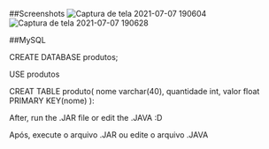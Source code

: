 ##Screenshots
![Captura de tela 2021-07-07 190604](https://user-images.githubusercontent.com/43748428/124834747-a4343b00-df56-11eb-9b6d-03a99831c465.png)
![Captura de tela 2021-07-07 190628](https://user-images.githubusercontent.com/43748428/124834748-a5fdfe80-df56-11eb-8ca0-040eb59ae187.png)


##MySQL
	
CREATE DATABASE produtos;

USE produtos

CREAT TABLE produto(
nome varchar(40),
quantidade int,
valor float
PRIMARY KEY(nome)
):

After, run the .JAR file or edit the .JAVA :D

Após, execute o arquivo .JAR ou edite o arquivo .JAVA


